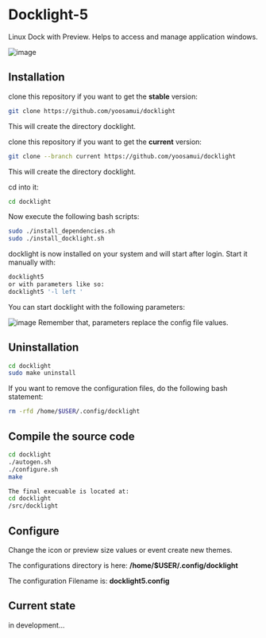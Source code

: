 # Docklight-5
Linux Dock with Preview.
Helps to access and manage application windows.


![image](https://github.com/user-attachments/assets/b64b9a1d-a1cf-4f10-9e1c-b9619f81688e)


## Installation
clone this repository if you want to get the **stable** version:

```bash
git clone https://github.com/yoosamui/docklight
```
This will create the directory docklight.

clone this repository if you want to get the **current** version:

```bash
git clone --branch current https://github.com/yoosamui/docklight
```
This will create the directory docklight.


cd into it:

```bash
cd docklight
```

Now execute the following bash scripts:

```bash
sudo ./install_dependencies.sh
sudo ./install_docklight.sh
```
docklight is now installed on your system and will start after login.
Start it manually with:

```bash
docklight5
or with parameters like so:
docklight5 '-l left '
```

You can start docklight with the following parameters:

![image](https://github.com/user-attachments/assets/9555d475-219b-43fc-9f16-237003d7f509)
Remember that, parameters replace the config file values. 

## Uninstallation

```bash
cd docklight
sudo make uninstall
```
If you want to remove the configuration files, do the following bash statement:
```bash
rm -rfd /home/$USER/.config/docklight
```
## Compile the source code

```bash
cd docklight
./autogen.sh
./configure.sh
make

The final execuable is located at:
cd docklight
/src/docklight

```

## Configure
Change the icon or preview size values or event create new themes.


The configurations directory is here: **/home/$USER/.config/docklight**

The configuration Filename is: **docklight5.config**


## Current state

in development...



